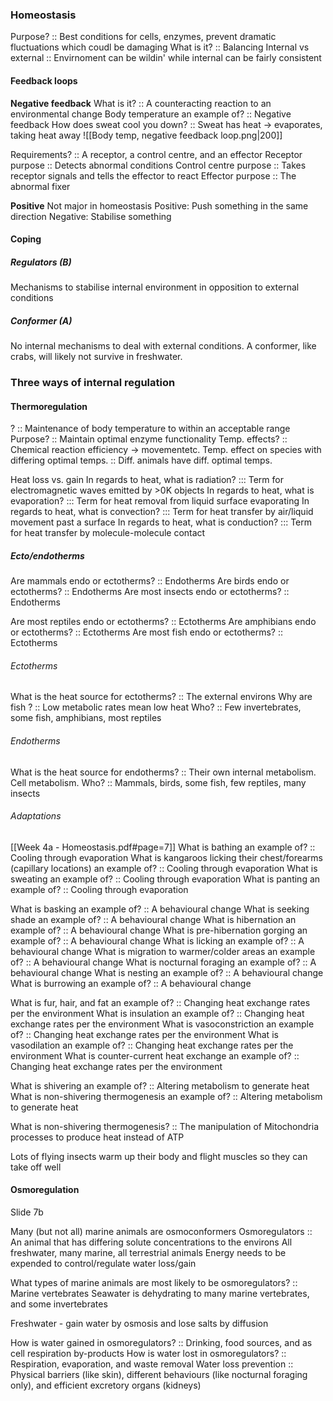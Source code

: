 ### Homeostasis
Purpose? :: Best conditions for cells, enzymes, prevent dramatic fluctuations which coudl be damaging
What is it? :: Balancing
Internal vs external :: Envirnoment can be wildin' while internal can be fairly consistent

#### Feedback loops
**Negative feedback**
What is it? :: A counteracting reaction to an environmental change 
Body temperature an example of? :: Negative feedback
How does sweat cool you down? :: Sweat has heat -> evaporates, taking heat away
![[Body temp, negative feedback loop.png|200]]

Requirements? :: A receptor, a control centre, and an effector
Receptor purpose :: Detects abnormal conditions
Control centre purpose :: Takes receptor signals and tells the effector to react
Effector purpose :: The abnormal fixer

**Positive**
Not major in homeostasis
Positive: Push something in the same direction
Negative: Stabilise something


#### Coping

##### Regulators (B)
Mechanisms to stabilise internal environment in opposition to external conditions

##### Conformer (A)
No internal mechanisms to deal with external conditions.
A conformer, like crabs, will likely not survive in freshwater.


### Three ways of internal regulation

#### Thermoregulation
? :: Maintenance of body temperature to within an acceptable range
Purpose? :: Maintain optimal enzyme functionality
Temp. effects? :: Chemical reaction efficiency -> movementetc.
Temp. effect on species with differing optimal temps. :: Diff. animals have diff. optimal temps.

Heat loss vs. gain
In regards to heat, what is radiation? ::: Term for electromagnetic waves emitted by >0K objects
In regards to heat, what is evaporation? ::: Term for heat removal from liquid surface evaporating
In regards to heat, what is convection? ::: Term for heat transfer by air/liquid movement past a surface
In regards to heat, what is conduction? ::: Term for heat transfer by molecule-molecule contact

##### Ecto/endotherms
Are mammals endo or ectotherms? :: Endotherms
Are birds endo or ectotherms? :: Endotherms
Are most insects endo or ectotherms? :: Endotherms

Are most reptiles endo or ectotherms? :: Ectotherms
Are amphibians endo or ectotherms? :: Ectotherms
Are most fish endo or ectotherms? :: Ectotherms

###### Ectotherms
What is the heat source for ectotherms? :: The external environs
Why are fish ? :: Low metabolic rates mean low heat
Who? :: Few invertebrates, some fish, amphibians, most reptiles

###### Endotherms
What is the heat source for endotherms? :: Their own internal metabolism. Cell metabolism.
Who? :: Mammals, birds, some fish, few reptiles, many insects

###### Adaptations
[[Week 4a - Homeostasis.pdf#page=7]]
What is bathing an example of? :: Cooling through evaporation
What is kangaroos licking their chest/forearms (capillary locations) an example of? :: Cooling through evaporation
What is sweating an example of? :: Cooling through evaporation
What is panting an example of? :: Cooling through evaporation

What is basking an example of? :: A behavioural change
What is seeking shade an example of? :: A behavioural change
What is hibernation an example of? :: A behavioural change
What is pre-hibernation gorging an example of? :: A behavioural change
What is licking an example of? :: A behavioural change
What is migration to warmer/colder areas an example of? :: A behavioural change
What is nocturnal foraging an example of? :: A behavioural change
What is nesting an example of? :: A behavioural change
What is burrowing an example of? :: A behavioural change

What is fur, hair, and fat an example of? :: Changing heat exchange rates per the environment
What is insulation an example of? :: Changing heat exchange rates per the environment
What is vasoconstriction an example of? :: Changing heat exchange rates per the environment
What is vasodilation an example of? :: Changing heat exchange rates per the environment
What is counter-current heat exchange an example of? :: Changing heat exchange rates per the environment

What is shivering an example of? :: Altering metabolism to generate heat
What is non-shivering thermogenesis an example of? :: Altering metabolism to generate heat

What is non-shivering thermogenesis? :: The manipulation of Mitochondria processes to produce heat instead of ATP

Lots of flying insects warm up their body and flight muscles so they can take off well

#### Osmoregulation
Slide 7b

Many (but not all) marine animals are osmoconformers
Osmoregulators :: An animal that has differing solute concentrations to the environs
	All freshwater, many marine, all terrestrial animals
Energy needs to be expended to control/regulate water loss/gain

What types of marine animals are most likely to be osmoregulators? :: Marine vertebrates
Seawater is dehydrating to many marine vertebrates, and some invertebrates

Freshwater - gain water by osmosis and lose salts by diffusion

How is water gained in osmoregulators? :: Drinking, food sources, and as cell respiration by-products
How is water lost in osmoregulators? :: Respiration, evaporation, and waste removal
Water loss prevention :: Physical barriers (like skin), different behaviours (like nocturnal foraging only), and efficient excretory organs (kidneys)

